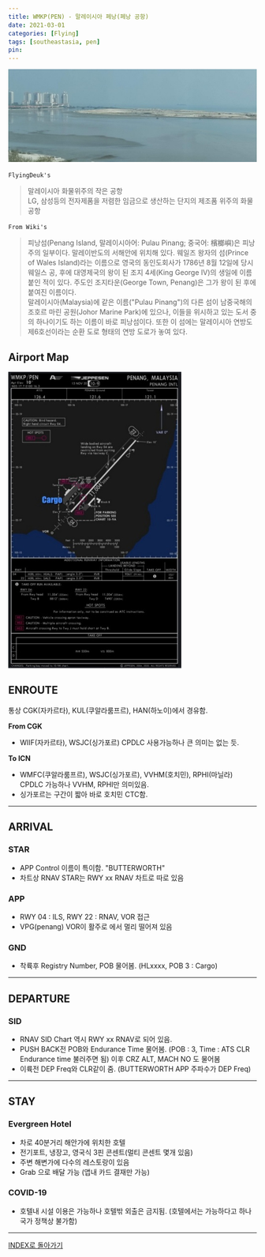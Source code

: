 ```yaml
---
title: WMKP(PEN) - 말레이시아 페낭(페낭 공항)
date: 2021-03-01
categories: [Flying]
tags: [southeastasia, pen]
pin:
---
```


![pen](/img/flying/airport/pen.jpg)

`FlyingDeuk's`
>말레이시아 화물위주의 작은 공항 <br>
LG, 삼성등의 전자제품을 저렴한 임금으로 생산하는 단지의 제조품 위주의 화물 공항 <br>


`From Wiki's`
>피낭섬(Penang Island, 말레이시아어: Pulau Pinang; 중국어: 檳榔嶼)은 피낭주의 일부이다. 말레이반도의 서해안에 위치해 있다. 웨일즈 왕자의 섬(Prince of Wales Island)라는 이름으로 영국의 동인도회사가 1786년 8월 12일에 당시 웨일스 공, 후에 대영제국의 왕이 된 조지 4세(King George IV)의 생일에 이름붙인 적이 있다. 주도인 조지타운(George Town, Penang)은 그가 왕이 된 후에 붙여진 이름이다.<br>
말레이시아(Malaysia)에 같은 이름("Pulau Pinang")의 다른 섬이 남중국해의 조호르 마린 공원(Johor Marine Park)에 있으나, 이들을 위시하고 있는 도서 중의 하나이기도 하는 이름이 바로 피낭섬이다. 또한 이 섬에는 말레이시아 연방도 제6호선이라는 순환 도로 형태의 연방 도로가 놓여 있다.

## Airport Map
![pen](/img/flying/airport/pen_ap.jpg)


## ENROUTE

통상 CGK(자카르타), KUL(쿠알라룸프르), HAN(하노이)에서 경유함.

**From CGK**
- WIIF(자카르타), WSJC(싱가포르) CPDLC 사용가능하나 큰 의미는 없는 듯.

**To ICN**
- WMFC(쿠알라룸프르), WSJC(싱가포르), VVHM(호치민), RPHI(마닐라) CPDLC 가능하나 VVHM, RPHI만 의미있음.
- 싱가포르는 구간이 짧아 바로 호치민 CTC함.

----

## ARRIVAL
### STAR
- APP Control 이름이 특이함. "BUTTERWORTH"
- 차트상 RNAV STAR는 RWY xx RNAV 차트로 따로 있음

### APP
- RWY 04 : ILS, RWY 22 : RNAV, VOR 접근
- VPG(penang) VOR이 활주로 에서 멀리 떨어져 있음

### GND
- 착륙후 Registry Number, POB 물어봄. (HLxxxx, POB 3 : Cargo)

-------

## DEPARTURE
### SID
- RNAV SID Chart 역시 RWY xx RNAV로 되어 있음.
- PUSH BACK전 POB와 Endurance Time 물어봄. (POB : 3, Time : ATS CLR Endurance time 불러주면 됨) 이후 CRZ ALT, MACH NO 도 물어봄
- 이륙전 DEP Freq와 CLR같이 줌. (BUTTERWORTH APP 주파수가 DEP Freq)

-------

## STAY
### Evergreen Hotel
- 차로 40분거리 해안가에 위치한 호텔
- 전기포트, 냉장고, 영국식 3핀 콘센트(멀티 콘센트 몇개 있음)
- 주변 해변가에 다수의 레스토랑이 있음
- Grab 으로 배달 가능 (앱내 카드 결재만 가능)

### COVID-19
- 호텔내 시설 이용은 가능하나 호텔밖 외출은 금지됨. (호텔에서는 가능하다고 하나 국가 정책상 불가함)

-------------

[INDEX로 돌아가기](/posts/SouthEastAsia/)
